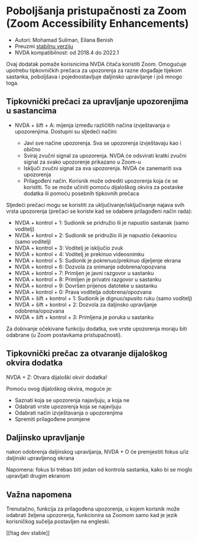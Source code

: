 # Poboljšanja pristupačnosti za Zoom (Zoom Accessibility Enhancements) #

* Autori: Mohamad Suliman, Eilana Benish
* Preuzmi [stabilnu verziju][1]
* NVDA kompatibilnost: od 2018.4 do 2022.1

Ovaj dodatak pomaže korisnicima NVDA čitača koristiti Zoom. Omogućuje
upotrebu tipkovničkih prečaca za upozorenja za razne događaje tijekom
sastanka, poboljšava i pojednostavljuje daljinsko upravljanje i još mnogo
toga.

## Tipkovnički prečaci za upravljanje upozorenjima u sastancima

* NVDA + šift + A: mijenja između različitih načina izvještavanja o
  upozorenjima. Dostupni su sljedeći načini:

    * Javi sve načine upozorenja. Sva se upozorenja izvještavaju kao i
      obično
    * Sviraj zvučni signal za upozorenja. NVDA će odsvirati kratki zvučni
      signal za svako upozorenje prikazano u Zoom-u
    * Isključi zvučni signal za sva upozorenja. NVDA će zanemariti sva
      upozorenja
    * Prilagođeni način. Korisnik može odrediti upozorenja koja će se
      koristiti. To se može učiniti pomoću dijaloškog okvira za postavke
      dodatka ili pomoću posebnih tipkovnih prečaca

Sljedeći prečaci mogu se koristiti za uključivanje/isključivanje najava svih
vrsta upozorenja (prečaci se koriste kad se odabere prilagođeni način rada):

* NVDA + kontrol + 1: Sudionik se pridružio ili je napustio sastanak (samo
  voditelj)
* NVDA + kontrol + 2: Sudionik se pridružio ili je napustio čekaonicu (samo
  voditelj)
* NVDA + kontrol + 3: Voditelj je isključio zvuk
* NVDA + kontrol + 4: Voditelj je prekinuo videosnimku
* NVDA + kontrol + 5: Sudionik je pokrenuo/prekinuo dijeljenje ekrana
* NVDA + kontrol + 6: Dozvola za snimanje odobrena/opozvana
* NVDA + kontrol + 7: Primljen je javni razgovor u sastanku
* NVDA + kontrol + 8: Primljen je privatni razgovor u sastanku
* NVDA + kontrol + 9: Dovršen prijenos datoteke u sastanku
* NVDA + kontrol + 0: Prava voditelja odobrena/opozvana
* NVDA + šift + kontrol + 1: Sudionik je dignuo/spusito ruku (samo voditelj)
* NVDA + šift + kontrol + 2: Dozvola za daljinsko upravljanje
  odobrena/opozvana
* NVDA + šift + kontrol + 3: Primljena je poruka u sastanku


Za dobivanje očekivane funkciju dodatka, sve vrste upozorenja moraju biti
odabrane (u Zoom postavkama pristupačnosti).

## Tipkovnički prečac za otvaranje dijaloškog okvira dodatka

NVDA + Z: Otvara dijaloški okvir dodatka!

Pomoću ovog dijaloškog okvira, moguće je:

* Saznati koja se upozorenja najavljuju, a koja ne
* Odabrati vrste upozorenja koja se najavljuju
* Odabrati način izvještavanja o upozorenjima
* Spremiti prilagođene promjene

## Daljinsko upravljanje

nakon odobrenja daljinskog upravljanja, NVDA + O će premjestiti fokus u/iz
daljinski upravljenog ekrana

Napomena: fokus bi trebao biti jedan od kontrola sastanka, kako bi se moglo
upravljati drugim ekranom

## Važna napomena

Trenutačno, funkcija za prilagođena upozorenja, u kojem korisnik može
odabrati željena upozorenja, funkcionira sa Zoomom samo kad je jezik
korisničkog sučelja postavljen na engleski.

[[!tag dev stable]]

[1]: https://addons.nvda-project.org/files/get.php?file=zoom
